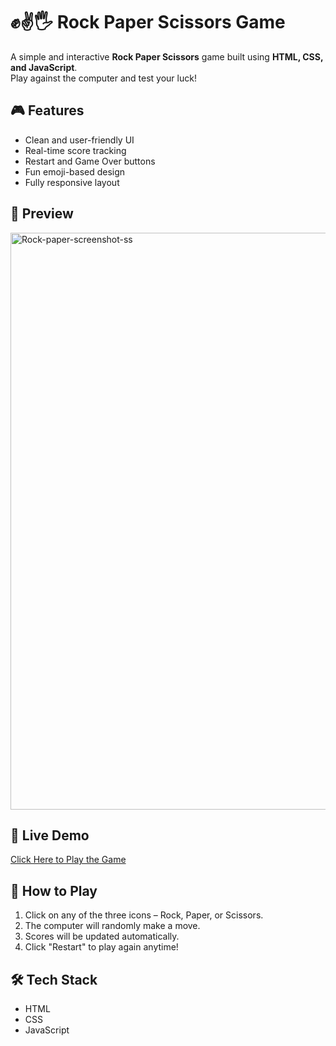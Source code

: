 # ✊✌️🖐️ Rock Paper Scissors Game

A simple and interactive **Rock Paper Scissors** game built using **HTML, CSS, and JavaScript**.  
Play against the computer and test your luck!

## 🎮 Features

- Clean and user-friendly UI
- Real-time score tracking
- Restart and Game Over buttons
- Fun emoji-based design
- Fully responsive layout

## 📸 Preview

<img width="1533" height="923" alt="Rock-paper-screenshot-ss" src="https://github.com/user-attachments/assets/996b32c4-6c56-44bf-aa37-e7370f7ba38f" />


## 🔗 Live Demo

[Click Here to Play the Game](https://akanshagupta008.github.io/Rock-Paper-Scissor-Game/)


## 🚀 How to Play

1. Click on any of the three icons – Rock, Paper, or Scissors.
2. The computer will randomly make a move.
3. Scores will be updated automatically.
4. Click "Restart" to play again anytime!

## 🛠️ Tech Stack

- HTML
- CSS
- JavaScript



